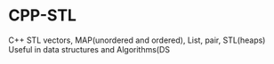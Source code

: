 # CPP-STL
C++ STL vectors, MAP(unordered and ordered), List, pair, STL(heaps)
Useful in data structures and Algorithms(DS
